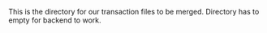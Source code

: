 This is the directory for our transaction files to be merged.
Directory has to empty for backend to work.
